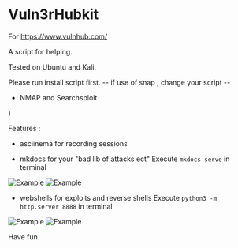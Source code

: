 # Vuln3rHubkit

For https://www.vulnhub.com/

A script for helping.

Tested on Ubuntu and Kali.

Please run install script first. -- if use of snap , change your script --

* NMAP and Searchsploit 

<script id="asciicast-qdAk5KfeDTKOSLFekZilyM91L" src="https://asciinema.org/a/qdAk5KfeDTKOSLFekZilyM91L.js" async></script>)

Features : 

* asciinema for recording sessions 

* mkdocs for your "bad lib of attacks ect" 
Execute  ```mkdocs serve``` in terminal

![Example](https://i.imgur.com/Sq2PyKJ.png)
![Example](https://i.imgur.com/wDLBLuE.png)


* webshells for exploits and reverse shells 
 Execute  ```python3 -m http.server 8888``` in terminal

![Example](https://i.imgur.com/X4VstIC.png)
![Example](https://i.imgur.com/eDrehQv.png)

Have fun.
